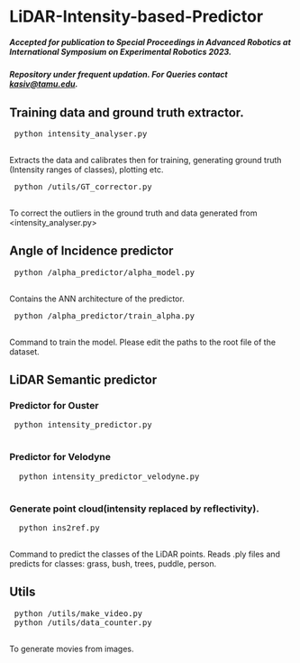 # LiDAR-Intensity-based-Predictor
##### Accepted for publication to Special Proceedings in Advanced Robotics at International Symposium on Experimental Robotics 2023.
##### Repository under frequent updation. For Queries contact kasiv@tamu.edu.
 ## Training data and ground truth extractor.
 <pre>
 python intensity_analyser.py
 </pre>
 Extracts the data and calibrates then for training, generating ground truth (Intensity ranges of classes), plotting etc.
 
 <pre>
 python /utils/GT_corrector.py
 </pre>
 To correct the outliers in the ground truth and data generated from <intensity_analyser.py>
 ## Angle of Incidence predictor
 
 <pre>
 python /alpha_predictor/alpha_model.py
 </pre>
 Contains the ANN architecture of the predictor.
 
 <pre>
 python /alpha_predictor/train_alpha.py
 </pre>
 Command to train the model. Please edit the paths to the root file of the dataset.
 
 ## LiDAR Semantic predictor
 ### Predictor for Ouster
 <pre>
 python intensity_predictor.py
 </pre>
 ### Predictor for Velodyne
 <pre>
  python intensity_predictor_velodyne.py
 </pre>
 ### Generate point cloud(intensity replaced by reflectivity). 
 <pre>
  python ins2ref.py
 </pre>
 
 Command to predict the classes of the LiDAR points. Reads .ply files and predicts for classes: grass, bush, trees, puddle, person.
 
 ## Utils
 <pre>
 python /utils/make_video.py
 python /utils/data_counter.py
 </pre>
 To generate movies from images.
